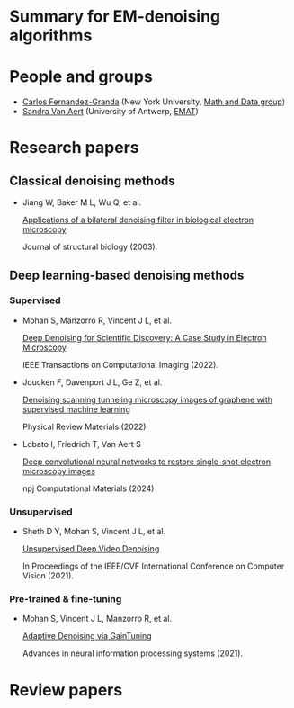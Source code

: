 # Summary for EM-denoising algorithms

# People and groups
* [Carlos Fernandez-Granda](https://cims.nyu.edu/~cfgranda/) (New York University, [Math and Data group](https://mad.cds.nyu.edu/about/))
* [Sandra Van Aert](https://www.uantwerpen.be/en/staff/sandra-vanaert/) (University of Antwerp, [EMAT](https://www.uantwerpen.be/en/research-groups/emat/))
# Research papers

## Classical denoising methods
* Jiang W, Baker M L, Wu Q, et al.

  [Applications of a bilateral denoising filter in biological electron microscopy](https://www.sciencedirect.com/science/article/pii/S1047847703002053)

  Journal of structural biology (2003).

## Deep learning-based denoising methods

### Supervised
* Mohan S, Manzorro R, Vincent J L, et al.  

  [Deep Denoising for Scientific Discovery: A Case Study in Electron Microscopy](https://ieeexplore.ieee.org/abstract/document/9779676/authors)

  IEEE Transactions on Computational Imaging (2022).

* Joucken F, Davenport J L, Ge Z, et al.

  [Denoising scanning tunneling microscopy images of graphene with supervised machine learning](https://journals.aps.org/prmaterials/abstract/10.1103/PhysRevMaterials.6.123802)

  Physical Review Materials (2022)

* Lobato I, Friedrich T, Van Aert S

  [Deep convolutional neural networks to restore single-shot electron microscopy images](https://www.nature.com/articles/s41524-023-01188-0)

  npj Computational Materials (2024)
### Unsupervised
* Sheth D Y, Mohan S, Vincent J L, et al.

  [Unsupervised Deep Video Denoising](https://openaccess.thecvf.com/content/ICCV2021/html/Sheth_Unsupervised_Deep_Video_Denoising_ICCV_2021_paper.html)

  In Proceedings of the IEEE/CVF International Conference on Computer Vision (2021).

### Pre-trained & fine-tuning
* Mohan S, Vincent J L, Manzorro R, et al.

  [Adaptive Denoising via GainTuning](https://proceedings.neurips.cc/paper/2021/hash/c7558e9d1f956b016d1fdba7ea132378-Abstract.html)

  Advances in neural information processing systems (2021).

# Review papers
